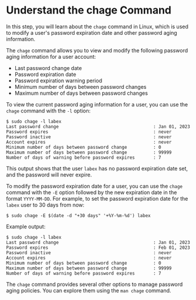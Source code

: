 # Understand the chage Command

In this step, you will learn about the `chage` command in Linux, which is used to modify a user's password expiration date and other password aging information.

The `chage` command allows you to view and modify the following password aging information for a user account:

- Last password change date
- Password expiration date
- Password expiration warning period
- Minimum number of days between password changes
- Maximum number of days between password changes

To view the current password aging information for a user, you can use the `chage` command with the `-l` option:

```
$ sudo chage -l labex
Last password change                                    : Jan 01, 2023
Password expires                                        : never
Password inactive                                       : never
Account expires                                         : never
Minimum number of days between password change          : 0
Maximum number of days between password change          : 99999
Number of days of warning before password expires       : 7
```

This output shows that the user `labex` has no password expiration date set, and the password will never expire.

To modify the password expiration date for a user, you can use the `chage` command with the `-E` option followed by the new expiration date in the format `YYYY-MM-DD`. For example, to set the password expiration date for the `labex` user to 30 days from now:

```
$ sudo chage -E $(date -d "+30 days" '+%Y-%m-%d') labex
```

Example output:

```
$ sudo chage -l labex
Last password change                                    : Jan 01, 2023
Password expires                                        : Feb 01, 2023
Password inactive                                       : never
Account expires                                         : never
Minimum number of days between password change          : 0
Maximum number of days between password change          : 99999
Number of days of warning before password expires       : 7
```

The `chage` command provides several other options to manage password aging policies. You can explore them using the `man chage` command.
